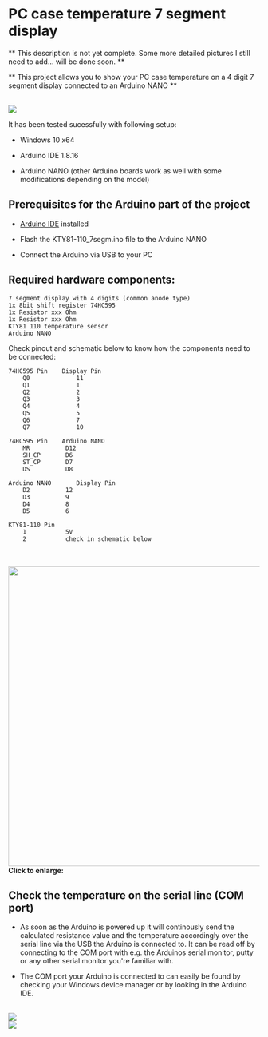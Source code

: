# PC case temperature 7 segment display

** This description is not yet complete. Some more detailed pictures I still need to add... will be done soon. **

** This project allows you to show your PC case temperature on a 4 digit 7 segment display connected to an Arduino NANO **

</br>
<img src="https://i.imgur.com/EwXUg77.png">

It has been tested sucessfully with following setup:

* Windows 10 x64

* Arduino IDE 1.8.16

* Arduino NANO (other Arduino boards work as well with some modifications depending on the model)

## Prerequisites for the Arduino part of the project

* [Arduino IDE](https://www.arduino.cc/en/software) installed

* Flash the KTY81-110_7segm.ino file to the Arduino NANO

* Connect the Arduino via USB to your PC

## Required hardware components:

    7 segment display with 4 digits (common anode type)
    1x 8bit shift register 74HC595
    1x Resistor xxx Ohm
    1x Resistor xxx Ohm
    KTY81 110 temperature sensor
    Arduino NANO
      
Check pinout and schematic below to know how the components need to be connected:

	74HC595 Pin	   Display Pin
	    Q0		       11		
	    Q1		       1
	    Q2		       2
	    Q3		       3
	    Q4		       4
	    Q5		       5
	    Q6		       7
	    Q7		       10
	
	74HC595 Pin	   Arduino NANO
	    MR			D12
	    SH_CP		D6
	    ST_CP		D7
	    DS			D8
	    
	Arduino NANO	   Display Pin
	    D2			12
	    D3			9
	    D4			8
	    D5			6
	    
	KTY81-110 Pin
	    1			5V
	    2			check in schematic below
	    
</br> </br>
<img src="https://i.imgur.com/jWa8qOf.png" width="600">
<b>Click to enlarge:</b>

## Check the temperature on the serial line (COM port)

* As soon as the Arduino is powered up it will continously send the calculated resistance value and the temperature accordingly over the serial line via the USB the Arduino is connected to. It can be read off by connecting to the COM port with e.g. the Arduinos serial monitor, putty or any other serial monitor you're familiar with.
      
* The COM port your Arduino is connected to can easily be found by checking your Windows device manager or by looking in the Arduino IDE.
  
</br>

<img src="https://to_be_done.jpg">

</br>

<img src="https://to_be_done.jpg">
